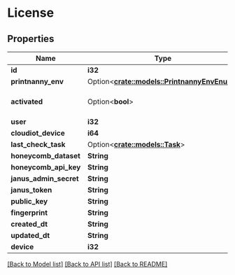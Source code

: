 # License

## Properties

Name | Type | Description | Notes
------------ | ------------- | ------------- | -------------
**id** | **i32** |  | [readonly]
**printnanny_env** | Option<[**crate::models::PrintnannyEnvEnum**](PrintnannyEnvEnum.md)> |  | [readonly]
**activated** | Option<**bool**> |  | [optional][default to false]
**user** | **i32** |  | [readonly]
**cloudiot_device** | **i64** |  | [readonly]
**last_check_task** | Option<[**crate::models::Task**](Task.md)> |  | [readonly]
**honeycomb_dataset** | **String** |  | [readonly]
**honeycomb_api_key** | **String** |  | [readonly]
**janus_admin_secret** | **String** |  | [readonly]
**janus_token** | **String** |  | [readonly]
**public_key** | **String** |  | [readonly]
**fingerprint** | **String** |  | [readonly]
**created_dt** | **String** |  | [readonly]
**updated_dt** | **String** |  | [readonly]
**device** | **i32** |  | [readonly]

[[Back to Model list]](../README.md#documentation-for-models) [[Back to API list]](../README.md#documentation-for-api-endpoints) [[Back to README]](../README.md)


